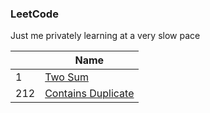 ### LeetCode
Just me privately learning at a very slow pace

|     | Name                                                        |
|-----|-------------------------------------------------------------|
| 1   | [Two Sum](https://leetcode.com/problems/two-sum)            |
| 212 | [Contains Duplicate](https://leetcode.com/problems/contains-duplicate) |

